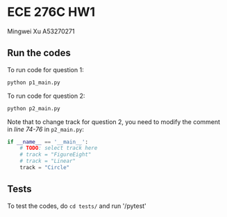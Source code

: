 # ECE 276C HW1
Mingwei Xu A53270271

## Run the codes
To run code for question 1:

```bash
python p1_main.py
```

To run code for question 2:

```bash
python p2_main.py
```

Note that to change track for question 2, you need to modify the comment in *line 74-76* in `p2_main.py`:

```python
if __name__ == '__main__':
    # TODO: select track here
    # track = "FigureEight"
    # track = "Linear"
    track = "Circle"
```

## Tests

To test the codes, do `cd tests/` and run '/pytest'
